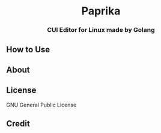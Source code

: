 <h1 style="text-align: center;">Paprika</h1>
<h3 style="text-align: center;">CUI Editor for Linux made by Golang</h3>

## How to Use

## About

## License
GNU General Public License

## Credit

